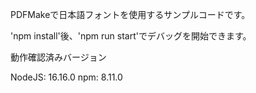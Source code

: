 PDFMakeで日本語フォントを使用するサンプルコードです。

'npm install'後、'npm run start'でデバッグを開始できます。

動作確認済みバージョン

NodeJS: 16.16.0
npm: 8.11.0
